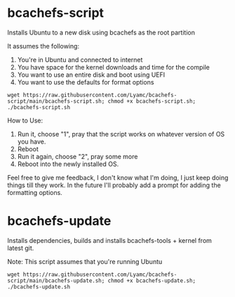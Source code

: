 # bcachefs-script
Installs Ubuntu to a new disk using bcachefs as the root partition

It assumes the following:
1) You're in Ubuntu and connected to internet
2) You have space for the kernel downloads and time for the compile
3) You want to use an entire disk and boot using UEFI
4) You want to use the defaults for format options

```
wget https://raw.githubusercontent.com/Lyamc/bcachefs-script/main/bcachefs-script.sh; chmod +x bcachefs-script.sh; ./bcachefs-script.sh
```

How to Use:
1) Run it, choose "1", pray that the script works on whatever version of OS you have.
2) Reboot
3) Run it again, choose "2", pray some more
4) Reboot into the newly installed OS.


Feel free to give me feedback, I don't know what I'm doing, I just keep doing things till they work. In the future I'll probably add a prompt for adding the formatting options.

# bcachefs-update
Installs dependencies, builds and installs bcachefs-tools + kernel from latest git.

Note: This script assumes that you're running Ubuntu

```
wget https://raw.githubusercontent.com/Lyamc/bcachefs-script/main/bcachefs-update.sh; chmod +x bcachefs-update.sh; ./bcachefs-update.sh
```
